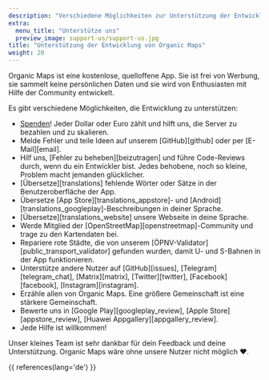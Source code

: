 ```yaml
---
description: "Verschiedene Möglichkeiten zur Unterstützung der Entwicklung unserer kostenlosen Anwendung"
extra:
  menu_title: "Unterstütze uns"
  preview_image: support-us/support-us.jpg
title: "Unterstützung der Entwicklung von Organic Maps"
weight: 20
---
```


Organic Maps ist eine kostenlose, quelloffene App. Sie ist frei von Werbung,
sie sammelt keine persönlichen Daten und sie wird von Enthusiasten mit Hilfe
der Community entwickelt.

Es gibt verschiedene Möglichkeiten, die Entwicklung zu unterstützen:

- [Spenden](@/donate/index.de.md)! Jeder Dollar oder Euro zählt und hilft
  uns, die Server zu bezahlen und zu skalieren.
- Melde Fehler und teile Ideen auf unserem [GitHub][github] oder per
  [E-Mail][email].
- Hilf uns, [Fehler zu beheben][beizutragen] und führe Code-Reviews durch,
  wenn du ein Entwickler bist. Jedes behobene, noch so kleine, Problem macht
  jemanden glücklicher.
- [Übersetze][translations] fehlende Wörter oder Sätze in der
  Benutzeroberfläche der App.
- Übersetze [App Store][translations_appstore]- und
  [Android][translations_googleplay]-Beschreibungen in deiner Sprache.
- [Übersetze][translations_website] unsere Webseite in deine Sprache.
- Werde Mitglied der [OpenStreetMap][openstreetmap]-Community und trage zu
  den Kartendaten bei.
- Repariere rote Städte, die von unserem
  [ÖPNV-Validator][public_transport_validator] gefunden wurden, damit U- und
  S-Bahnen in der App funktionieren.
- Unterstütze andere Nutzer auf [GitHub][issues], [Telegram][telegram_chat],
  [Matrix][matrix], [Twitter][twitter], [Facebook][facebook],
  [Instagram][instagram].
- Erzähle allen von Organic Maps. Eine größere Gemeinschaft ist eine
  stärkere Gemeinschaft.
- Bewerte uns in [Google Play][googleplay_review], [Apple
  Store][appstore_review], [Huawei Appgallery][appgallery_review].
- Jede Hilfe ist willkommen!

Unser kleines Team ist sehr dankbar für dein Feedback und deine
Unterstützung. Organic Maps wäre ohne unsere Nutzer nicht möglich ❤️.

{{ references(lang='de') }}
